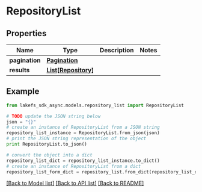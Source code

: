 # RepositoryList


## Properties

Name | Type | Description | Notes
------------ | ------------- | ------------- | -------------
**pagination** | [**Pagination**](Pagination.md) |  | 
**results** | [**List[Repository]**](Repository.md) |  | 

## Example

```python
from lakefs_sdk_async.models.repository_list import RepositoryList

# TODO update the JSON string below
json = "{}"
# create an instance of RepositoryList from a JSON string
repository_list_instance = RepositoryList.from_json(json)
# print the JSON string representation of the object
print RepositoryList.to_json()

# convert the object into a dict
repository_list_dict = repository_list_instance.to_dict()
# create an instance of RepositoryList from a dict
repository_list_form_dict = repository_list.from_dict(repository_list_dict)
```
[[Back to Model list]](../README.md#documentation-for-models) [[Back to API list]](../README.md#documentation-for-api-endpoints) [[Back to README]](../README.md)


